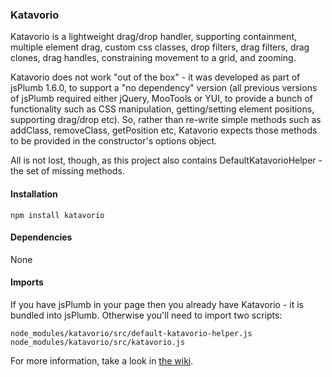### Katavorio


Katavorio is a lightweight drag/drop handler, supporting containment, multiple element drag, custom css classes, 
drop filters, drag filters, drag clones, drag handles, constraining movement to a grid, and zooming.

Katavorio does not work "out of the box" - it was developed as part of jsPlumb 1.6.0, to support a 
"no dependency" version (all previous versions of jsPlumb required either jQuery, MooTools or YUI, to provide a 
bunch of functionality such as CSS manipulation, getting/setting element positions, supporting drag/drop etc). So, 
rather than re-write simple methods such as addClass, removeClass, getPosition etc, Katavorio expects those methods 
to be provided in the constructor's options object.

All is not lost, though, as this project also contains DefaultKatavorioHelper - the set of missing methods.

#### Installation

`npm install katavorio`

#### Dependencies

None

#### Imports

If you have jsPlumb in your page then you already have Katavorio - it is bundled into jsPlumb.  Otherwise you'll need
to import two scripts:

```
node_modules/katavorio/src/default-katavorio-helper.js
node_modules/katavorio/src/katavorio.js
```



For more information, take a look in [the wiki](https://github.com/jsplumb/katavorio/wiki).
